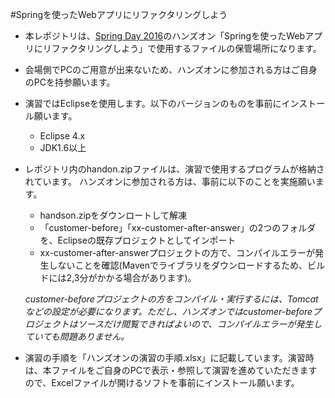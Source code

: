 #Springを使ったWebアプリにリファクタリングしよう

* 本レポジトリは、[Spring Day 2016](https://jsug.doorkeeper.jp/events/53509)のハンズオン「Springを使ったWebアプリにリファクタリングしよう」で使用するファイルの保管場所になります。

* 会場側でPCのご用意が出来ないため、ハンズオンに参加される方はご自身のPCを持参願います。

* 演習ではEclipseを使用します。以下のバージョンのものを事前にインストール願います。
  * Eclipse 4.x
  * JDK1.6以上

* レポジトリ内のhandon.zipファイルは、演習で使用するプログラムが格納されています。
ハンズオンに参加される方は、事前に以下のことを実施願います。

  * handson.zipをダウンロートして解凍
  * 「customer-before」「xx-customer-after-answer」の2つのフォルダを、Eclipseの既存プロジェクトとしてインポート
  * xx-customer-after-answerプロジェクトの方で、コンパイルエラーが発生しないことを確認(Mavenでライブラリをダウンロードするため、ビルドには2,3分がかかる場合があります)。
   
   *customer-beforeプロジェクトの方をコンパイル・実行するには、Tomcatなどの設定が必要になります。ただし、ハンズオンではcustomer-beforeプロジェクトはソースだけ閲覧できればよいので、コンパイルエラーが発生していても問題ありません。*

* 演習の手順を「ハンズオンの演習の手順.xlsx」に記載しています。演習時は、本ファイルをご自身のPCで表示・参照して演習を進めていただきますので、Excelファイルが開けるソフトを事前にインストール願います。

